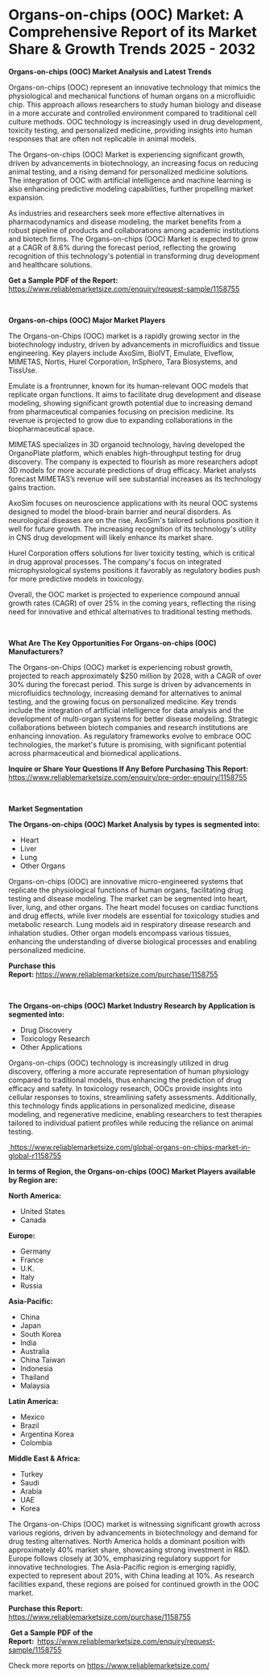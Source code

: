 <p><h1>Organs-on-chips (OOC) Market: A Comprehensive Report of its Market Share & Growth Trends 2025 - 2032</h1></p><p><strong>Organs-on-chips (OOC) Market Analysis and Latest Trends</strong></p>
<p><p>Organs-on-chips (OOC) represent an innovative technology that mimics the physiological and mechanical functions of human organs on a microfluidic chip. This approach allows researchers to study human biology and disease in a more accurate and controlled environment compared to traditional cell culture methods. OOC technology is increasingly used in drug development, toxicity testing, and personalized medicine, providing insights into human responses that are often not replicable in animal models.</p><p>The Organs-on-chips (OOC) Market is experiencing significant growth, driven by advancements in biotechnology, an increasing focus on reducing animal testing, and a rising demand for personalized medicine solutions. The integration of OOC with artificial intelligence and machine learning is also enhancing predictive modeling capabilities, further propelling market expansion. </p><p>As industries and researchers seek more effective alternatives in pharmacodynamics and disease modeling, the market benefits from a robust pipeline of products and collaborations among academic institutions and biotech firms. The Organs-on-chips (OOC) Market is expected to grow at a CAGR of 8.6% during the forecast period, reflecting the growing recognition of this technology's potential in transforming drug development and healthcare solutions.</p></p>
<p><strong>Get a Sample PDF of the Report:&nbsp;</strong> <a href="https://www.reliablemarketsize.com/enquiry/request-sample/1158755?utm_campaign=2876&utm_medium=2&utm_source=Github&utm_content=ia&utm_term=22032025&utm_id=organs-on-chips-ooc">https://www.reliablemarketsize.com/enquiry/request-sample/1158755</a></p>
<p>&nbsp;</p>
<p><strong>Organs-on-chips (OOC) Major Market Players</strong></p>
<p><p>The Organs-on-Chips (OOC) market is a rapidly growing sector in the biotechnology industry, driven by advancements in microfluidics and tissue engineering. Key players include AxoSim, BioIVT, Emulate, Elveflow, MIMETAS, Nortis, Hurel Corporation, InSphero, Tara Biosystems, and TissUse.</p><p>Emulate is a frontrunner, known for its human-relevant OOC models that replicate organ functions. It aims to facilitate drug development and disease modeling, showing significant growth potential due to increasing demand from pharmaceutical companies focusing on precision medicine. Its revenue is projected to grow due to expanding collaborations in the biopharmaceutical space.</p><p>MIMETAS specializes in 3D organoid technology, having developed the OrganoPlate platform, which enables high-throughput testing for drug discovery. The company is expected to flourish as more researchers adopt 3D models for more accurate predictions of drug efficacy. Market analysts forecast MIMETAS’s revenue will see substantial increases as its technology gains traction.</p><p>AxoSim focuses on neuroscience applications with its neural OOC systems designed to model the blood-brain barrier and neural disorders. As neurological diseases are on the rise, AxoSim's tailored solutions position it well for future growth. The increasing recognition of its technology's utility in CNS drug development will likely enhance its market share.</p><p>Hurel Corporation offers solutions for liver toxicity testing, which is critical in drug approval processes. The company's focus on integrated microphysiological systems positions it favorably as regulatory bodies push for more predictive models in toxicology.</p><p>Overall, the OOC market is projected to experience compound annual growth rates (CAGR) of over 25% in the coming years, reflecting the rising need for innovative and ethical alternatives to traditional testing methods.</p></p>
<p>&nbsp;</p>
<p><strong>What Are The Key Opportunities For Organs-on-chips (OOC) Manufacturers?</strong></p>
<p><p>The Organs-on-Chips (OOC) market is experiencing robust growth, projected to reach approximately $250 million by 2028, with a CAGR of over 30% during the forecast period. This surge is driven by advancements in microfluidics technology, increasing demand for alternatives to animal testing, and the growing focus on personalized medicine. Key trends include the integration of artificial intelligence for data analysis and the development of multi-organ systems for better disease modeling. Strategic collaborations between biotech companies and research institutions are enhancing innovation. As regulatory frameworks evolve to embrace OOC technologies, the market's future is promising, with significant potential across pharmaceutical and biomedical applications.</p></p>
<p><strong>Inquire or Share Your Questions If Any Before Purchasing This Report:</strong> <a href="https://www.reliablemarketsize.com/enquiry/pre-order-enquiry/1158755?utm_campaign=2876&utm_medium=2&utm_source=Github&utm_content=ia&utm_term=22032025&utm_id=organs-on-chips-ooc">https://www.reliablemarketsize.com/enquiry/pre-order-enquiry/1158755</a></p>
<p>&nbsp;</p>
<p><strong>Market Segmentation</strong></p>
<p><strong>The Organs-on-chips (OOC) Market Analysis by types is segmented into:</strong></p>
<p><ul><li>Heart</li><li>Liver</li><li>Lung</li><li>Other Organs</li></ul></p>
<p><p>Organs-on-chips (OOC) are innovative micro-engineered systems that replicate the physiological functions of human organs, facilitating drug testing and disease modeling. The market can be segmented into heart, liver, lung, and other organs. The heart model focuses on cardiac functions and drug effects, while liver models are essential for toxicology studies and metabolic research. Lung models aid in respiratory disease research and inhalation studies. Other organ models encompass various tissues, enhancing the understanding of diverse biological processes and enabling personalized medicine.</p></p>
<p><strong>Purchase this Report:&nbsp;</strong><a href="https://www.reliablemarketsize.com/purchase/1158755?utm_campaign=2876&utm_medium=2&utm_source=Github&utm_content=ia&utm_term=22032025&utm_id=organs-on-chips-ooc">https://www.reliablemarketsize.com/purchase/1158755</a></p>
<p>&nbsp;</p>
<p><strong>The Organs-on-chips (OOC) Market Industry Research by Application is segmented into:</strong></p>
<p><ul><li>Drug Discovery</li><li>Toxicology Research</li><li>Other Applications</li></ul></p>
<p><p>Organs-on-chips (OOC) technology is increasingly utilized in drug discovery, offering a more accurate representation of human physiology compared to traditional models, thus enhancing the prediction of drug efficacy and safety. In toxicology research, OOCs provide insights into cellular responses to toxins, streamlining safety assessments. Additionally, this technology finds applications in personalized medicine, disease modeling, and regenerative medicine, enabling researchers to test therapies tailored to individual patient profiles while reducing the reliance on animal testing.</p></p>
<p><a href="https://www.reliablemarketsize.com/global-organs-on-chips-market-in-global-r1158755?utm_campaign=2876&utm_medium=2&utm_source=Github&utm_content=ia&utm_term=22032025&utm_id=organs-on-chips-ooc">&nbsp;https://www.reliablemarketsize.com/global-organs-on-chips-market-in-global-r1158755</a></p>
<p><strong>In terms of Region, the Organs-on-chips (OOC) Market Players available by Region are:</strong></p>
<p>
    <p> <strong> North America: </strong>
        <ul>
            <li>United States</li>
            <li>Canada</li>
        </ul>
        </p> 
    <p> <strong> Europe: </strong>
        <ul>
            <li>Germany</li>
            <li>France</li>
            <li>U.K.</li>
            <li>Italy</li>
            <li>Russia</li>
        </ul>
        </p> 
    <p> <strong> Asia-Pacific: </strong>
        <ul>
            <li>China</li>
            <li>Japan</li>
            <li>South Korea</li>
            <li>India</li>
            <li>Australia</li>
            <li>China Taiwan</li>
            <li>Indonesia</li>
            <li>Thailand</li>
            <li>Malaysia</li>
        </ul>
        </p> 
    <p> <strong> Latin America: </strong>
        <ul>
            <li>Mexico</li>
            <li>Brazil</li>
            <li>Argentina Korea</li>
            <li>Colombia</li>
        </ul>
        </p> 
    <p> <strong> Middle East & Africa: </strong>
        <ul>
            <li>Turkey</li>
            <li>Saudi</li>
            <li>Arabia</li>
            <li>UAE</li>
            <li>Korea</li>
        </ul>
    </p>
    </p>
<p><p>The Organs-on-Chips (OOC) market is witnessing significant growth across various regions, driven by advancements in biotechnology and demand for drug testing alternatives. North America holds a dominant position with approximately 40% market share, showcasing strong investment in R&D. Europe follows closely at 30%, emphasizing regulatory support for innovative technologies. The Asia-Pacific region is emerging rapidly, expected to represent about 20%, with China leading at 10%. As research facilities expand, these regions are poised for continued growth in the OOC market.</p></p>
<p><strong>Purchase this Report: </strong><a href="https://www.reliablemarketsize.com/purchase/1158755?utm_campaign=2876&utm_medium=2&utm_source=Github&utm_content=ia&utm_term=22032025&utm_id=organs-on-chips-ooc">https://www.reliablemarketsize.com/purchase/1158755</a></p>
<p>&nbsp;<strong>Get a Sample PDF of the Report:&nbsp;&nbsp;</strong><a href="https://www.reliablemarketsize.com/enquiry/request-sample/1158755?utm_campaign=2876&utm_medium=2&utm_source=Github&utm_content=ia&utm_term=22032025&utm_id=organs-on-chips-ooc">https://www.reliablemarketsize.com/enquiry/request-sample/1158755</a></p>
<p><strong></strong></p>
<p>Check more reports on <a href="https://www.reliablemarketsize.com/?utm_campaign=2876&utm_medium=2&utm_source=Github&utm_content=ia&utm_term=22032025&utm_id=organs-on-chips-ooc">https://www.reliablemarketsize.com/</a></p>